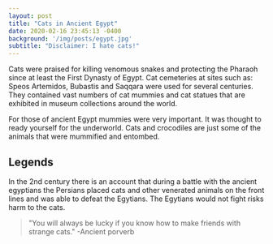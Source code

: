 ```yaml
---
layout: post
title: "Cats in Ancient Egypt"
date: 2020-02-16 23:45:13 -0400
background: '/img/posts/egypt.jpg'
subtitle: "Disclaimer: I hate cats!"
---
```


<p>Cats were praised for killing venomous snakes and protecting the Pharaoh since at least the First Dynasty of Egypt.
Cat cemeteries at sites such as: Speos Artemidos, Bubastis and Saqqara were used for several centuries. They contained vast numbers of cat mummies and cat statues that are exhibited in museum collections around the world.</p>



<p>For those of ancient Egypt mummies were very important. It was thought to ready yourself for the underworld. Cats and crocodiles are just some of the animals that were mummified and entombed. </p>

<h2 class="section-heading">Legends</h2>

<p>In the 2nd century there is an account that during a battle with the ancient egyptians the Persians placed cats and other venerated animals on the front lines and was able to defeat the Egytians. The Egytians would not fight risks harm to the cats. </p>


<blockquote class="blockquote">"You will always be lucky if you know how to make friends with strange cats." -Ancient porverb</blockquote>